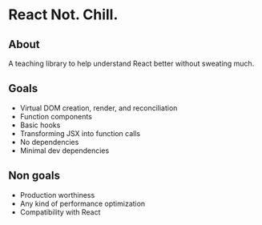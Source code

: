# React Not. Chill.

## About

A teaching library to help understand React better without sweating much.

## Goals

- Virtual DOM creation, render, and reconciliation
- Function components
- Basic hooks
- Transforming JSX into function calls
- No dependencies
- Minimal dev dependencies

## Non goals

- Production worthiness
- Any kind of performance optimization
- Compatibility with React
